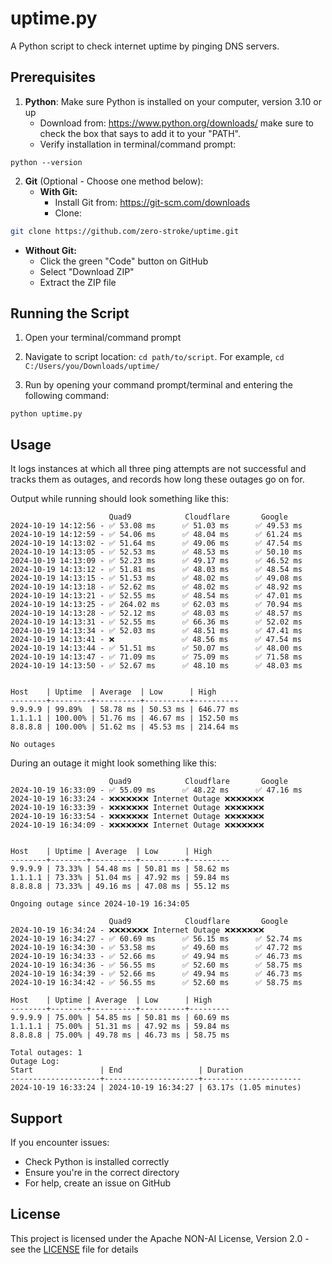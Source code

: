 # uptime.py

A Python script to check internet uptime by pinging DNS servers.

## Prerequisites

1. **Python**: Make sure Python is installed on your computer, version 3.10 or up
   - Download from: https://www.python.org/downloads/ make sure to check the box that says to add it to your "PATH".
   - Verify installation in terminal/command prompt: 
```shell 
python --version
``` 

2. **Git** (Optional - Choose one method below):
   - **With Git:**
     - Install Git from: https://git-scm.com/downloads
     - Clone: 
```bash 
git clone https://github.com/zero-stroke/uptime.git
```
   - **Without Git:**
     - Click the green "Code" button on GitHub
     - Select "Download ZIP"
     - Extract the ZIP file

## Running the Script

1. Open your terminal/command prompt
2. Navigate to script location: `cd path/to/script`. For example, `cd C:/Users/you/Downloads/uptime/`

3. Run by opening your command prompt/terminal and entering the following command: 
```shell
python uptime.py
```

## Usage 
It logs instances at which all three ping attempts are not successful and tracks them as outages, and records how long these outages go on for.

Output while running should look something like this:
```
                      Quad9            Cloudflare       Google
2024-10-19 14:12:56 - ✅ 53.08 ms      ✅ 51.03 ms      ✅ 49.53 ms
2024-10-19 14:12:59 - ✅ 54.06 ms      ✅ 48.04 ms      ✅ 61.24 ms
2024-10-19 14:13:02 - ✅ 51.64 ms      ✅ 49.06 ms      ✅ 47.54 ms
2024-10-19 14:13:05 - ✅ 52.53 ms      ✅ 48.53 ms      ✅ 50.10 ms
2024-10-19 14:13:09 - ✅ 52.23 ms      ✅ 49.17 ms      ✅ 46.52 ms
2024-10-19 14:13:12 - ✅ 51.81 ms      ✅ 48.03 ms      ✅ 48.54 ms
2024-10-19 14:13:15 - ✅ 51.53 ms      ✅ 48.02 ms      ✅ 49.08 ms
2024-10-19 14:13:18 - ✅ 52.62 ms      ✅ 48.02 ms      ✅ 48.92 ms
2024-10-19 14:13:21 - ✅ 52.55 ms      ✅ 48.54 ms      ✅ 47.01 ms
2024-10-19 14:13:25 - ✅ 264.02 ms     ✅ 62.03 ms      ✅ 70.94 ms
2024-10-19 14:13:28 - ✅ 52.12 ms      ✅ 48.03 ms      ✅ 48.57 ms
2024-10-19 14:13:31 - ✅ 52.55 ms      ✅ 66.36 ms      ✅ 52.02 ms
2024-10-19 14:13:34 - ✅ 52.03 ms      ✅ 48.51 ms      ✅ 47.41 ms
2024-10-19 14:13:41 - ❌               ✅ 48.56 ms      ✅ 47.54 ms
2024-10-19 14:13:44 - ✅ 51.51 ms      ✅ 50.07 ms      ✅ 48.00 ms
2024-10-19 14:13:47 - ✅ 71.09 ms      ✅ 75.09 ms      ✅ 71.58 ms
2024-10-19 14:13:50 - ✅ 52.67 ms      ✅ 48.10 ms      ✅ 48.03 ms


Host    | Uptime  | Average  | Low      | High
--------+---------+----------+----------+----------
9.9.9.9 | 99.89%  | 58.78 ms | 50.53 ms | 646.77 ms
1.1.1.1 | 100.00% | 51.76 ms | 46.67 ms | 152.50 ms
8.8.8.8 | 100.00% | 51.62 ms | 45.53 ms | 214.64 ms

No outages
```

During an outage it might look something like this:
```shell
                      Quad9            Cloudflare       Google
2024-10-19 16:33:09 - ✅ 55.09 ms      ✅ 48.22 ms      ✅ 47.16 ms
2024-10-19 16:33:24 - ❌❌❌❌❌❌❌ Internet Outage ❌❌❌❌❌❌❌
2024-10-19 16:33:39 - ❌❌❌❌❌❌❌ Internet Outage ❌❌❌❌❌❌❌
2024-10-19 16:33:54 - ❌❌❌❌❌❌❌ Internet Outage ❌❌❌❌❌❌❌
2024-10-19 16:34:09 - ❌❌❌❌❌❌❌ Internet Outage ❌❌❌❌❌❌❌


Host    | Uptime | Average  | Low      | High
--------+--------+----------+----------+---------
9.9.9.9 | 73.33% | 54.48 ms | 50.81 ms | 58.62 ms
1.1.1.1 | 73.33% | 51.04 ms | 47.92 ms | 59.84 ms
8.8.8.8 | 73.33% | 49.16 ms | 47.08 ms | 55.12 ms

Ongoing outage since 2024-10-19 16:34:05

                      Quad9            Cloudflare       Google
2024-10-19 16:34:24 - ❌❌❌❌❌❌❌ Internet Outage ❌❌❌❌❌❌❌
2024-10-19 16:34:27 - ✅ 60.69 ms      ✅ 56.15 ms      ✅ 52.74 ms
2024-10-19 16:34:30 - ✅ 53.58 ms      ✅ 49.60 ms      ✅ 47.72 ms
2024-10-19 16:34:33 - ✅ 52.66 ms      ✅ 49.94 ms      ✅ 46.73 ms
2024-10-19 16:34:36 - ✅ 56.55 ms      ✅ 52.60 ms      ✅ 58.75 ms
2024-10-19 16:34:39 - ✅ 52.66 ms      ✅ 49.94 ms      ✅ 46.73 ms
2024-10-19 16:34:42 - ✅ 56.55 ms      ✅ 52.60 ms      ✅ 58.75 ms

Host    | Uptime | Average  | Low      | High
--------+--------+----------+----------+---------
9.9.9.9 | 75.00% | 54.85 ms | 50.81 ms | 60.69 ms
1.1.1.1 | 75.00% | 51.31 ms | 47.92 ms | 59.84 ms
8.8.8.8 | 75.00% | 49.78 ms | 46.73 ms | 58.75 ms

Total outages: 1
Outage Log:
Start               | End                 | Duration
--------------------+---------------------+----------------------
2024-10-19 16:33:24 | 2024-10-19 16:34:27 | 63.17s (1.05 minutes)
```

## Support

If you encounter issues:
- Check Python is installed correctly
- Ensure you're in the correct directory
- For help, create an issue on GitHub

## License
This project is licensed under the Apache NON-AI License, Version 2.0 - see the [LICENSE](LICENSE.txt) file for details



